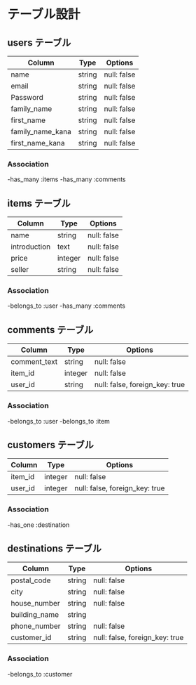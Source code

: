 # テーブル設計

## users テーブル

| Column            | Type    | Options     |
| ----------------  | ------  | ----------- |
| name              | string  | null: false |
| email     　　　   | string  | null: false |
| Password     　　　| string  | null: false |
| family_name       | string  | null: false |
| first_name        | string  | null: false |
| family_name_kana  | string  | null: false |
| first_name_kana   | string  | null: false |


### Association

-has_many :items
-has_many :comments

## items テーブル

| Column            | Type    | Options     |
| ----------------  | ------  | ----------- |
| name              | string  | null: false |
| introduction      | text    | null: false |
| price             | integer | null: false |
| seller            | string  | null: false |

### Association

-belongs_to :user
-has_many :comments


## comments テーブル

| Column            | Type    | Options                       |
| ----------------  | ------  | ----------------------------  |
| comment_text      | string  | null: false                   |
| item_id           | integer | null: false                   |
| user_id           | string  | null: false, foreign_key: true|

### Association

-belongs_to :user
-belongs_to :item

## customers テーブル

| Column            | Type    | Options                       |
| ----------------  | ------  | ----------------------------  |
| item_id           | integer | null: false                   |
| user_id           | integer | null: false, foreign_key: true|

### Association

-has_one :destination

## destinations テーブル

| Column            | Type    | Options                        |
| ----------------  | ------  | -----------------------------  |
| postal_code       | string  | null: false                    |
| city              | string  | null: false                    |
| house_number      | string  | null: false                    |
| building_name     | string  |                                |
| phone_number      | string  | null: false                    |
| customer_id       | string  | null: false, foreign_key: true |

### Association

-belongs_to :customer



